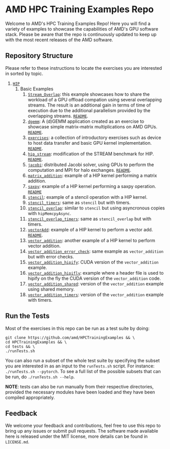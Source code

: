 # AMD HPC Training Examples Repo

Welcome to AMD's HPC Training Examples Repo!
Here you will find a variety of examples to showcase the capabilities of AMD's GPU software stack.
Please be aware that the repo is continuously updated to keep up with the most recent releases of the AMD software.

## Repository Structure

Please refer to these instructions to locate the exercises you are interested in sorted by topic. 

1. [`HIP`](https://github.com/amd/HPCTrainingExamples/tree/main/HIP)
   1. Basic Examples
      1. [`Stream_Overlap`](https://github.com/amd/HPCTrainingExamples/tree/main/HIP/Stream_Overlap): this example showcases how to share the workload of a GPU offload compation using several overlapping streams. The result is an additional gain in terms of time of execution due to the additional parallelism provided by the overlapping streams. [`README`](https://github.com/amd/HPCTrainingExamples/blob/main/HIP/Stream_Overlap/README.md).
      2. [`dgemm`](https://github.com/amd/HPCTrainingExamples/tree/main/HIP/dgemm): A (d)GEMM application created as an exercise to showcase simple matrix-matrix multiplications on AMD GPUs. [`README`](https://github.com/amd/HPCTrainingExamples/tree/main/HIP/dgemm/README.md).
      3. [`exercises`](https://github.com/amd/HPCTrainingExamples/tree/main/HIP/exercises): a collection of introductory exercises such as device to host data transfer and basic GPU kernel implementation. [`README`](https://github.com/amd/HPCTrainingExamples/tree/main/HIP/exercises/README.md).
      4. [`hip_stream`](https://github.com/amd/HPCTrainingExamples/tree/main/HIP/hip-stream): modification of the STREAM benchmark for HIP. [`README`](https://github.com/amd/HPCTrainingExamples/blob/main/HIP/hip-stream/README.md).
      5. [`jacobi`](https://github.com/amd/HPCTrainingExamples/tree/main/HIP/jacobi): distributed Jacobi solver, using GPUs to perform the computation and MPI for halo exchanges. [`README`](https://github.com/amd/HPCTrainingExamples/blob/main/HIP/jacobi/README.md).
      6. [`matrix_addition`](https://github.com/amd/HPCTrainingExamples/tree/main/HIP/matrix_addition): example of a HIP kernel performing a matrix addition. 
      7. [`saxpy`](https://github.com/amd/HPCTrainingExamples/tree/main/HIP/saxpy): example of a HIP kernel performing a saxpy operation. [`README`](https://github.com/amd/HPCTrainingExamples/tree/main/HIP/saxpy/README.md)
      8. [`stencil`](https://github.com/amd/HPCTrainingExamples/tree/main/HIP/stencil): example of a stencil operation with a HIP kernel.
      9. [`stencil_timers`](https://github.com/amd/HPCTrainingExamples/tree/main/HIP/stencil_timers): same as `stencil` but with timers.
      10. [`stencil_overlap`](https://github.com/amd/HPCTrainingExamples/tree/main/HIP/stencil_overlap): similar to `stencil` but using asyncronous copies with `hipMemcpyAsync`.
      11. [`stencil_overlap_timers`](https://github.com/amd/HPCTrainingExamples/tree/main/HIP/stencil_overlap_timers): same as `stencil_overlap` but with timers.
      12. [`vectorAdd`](https://github.com/amd/HPCTrainingExamples/tree/main/HIP/vectorAdd): example of a HIP kernel to perform a vector add. [`README`](https://github.com/amd/HPCTrainingExamples/tree/main/HIP/vectorAdd/README.md).
      13. [`vector_addition`](https://github.com/amd/HPCTrainingExamples/tree/main/HIP/vector_addition): another example of a HIP kernel to perform vector addition.
      14. [`vector_addition_error_check`](https://github.com/amd/HPCTrainingExamples/tree/main/HIP/vector_addition_error_check): same example as `vector_addition` but with error checks.
      15. [`vector_addition_hipify`](https://github.com/amd/HPCTrainingExamples/tree/main/HIP/vector_addition_hipify): CUDA version of the `vector_addition` example. 
      16. [`vector_addition_hipifly`](https://github.com/amd/HPCTrainingExamples/tree/main/HIP/vector_addition_hipifly): example where a header file is used to hipify on the fly the CUDA version of the `vector_addition` code.     
      17. [`vector_addition_shared`](https://github.com/amd/HPCTrainingExamples/tree/main/HIP/vector_addition_shared): version of the `vector_addition` example using shared memory.
      18. [`vector_addition_timers`](https://github.com/amd/HPCTrainingExamples/tree/main/HIP/vector_addition_timers): version of the `vector_addition` example with timers.

## Run the Tests

Most of the exercises in this repo can be run as a test suite by doing:

```
git clone https://github.com/amd/HPCTrainingExamples && \
cd HPCTrainingExamples && \
cd tests && \
./runTests.sh
```
You can also run a subset of the whole test suite by specifying the subset you are interested in as an input to the `runTests.sh` script. For instance: `./runTests.sh --pytorch`. To see a full list of the possible subsets that can be run, do `./runTests.sh --help`.

**NOTE**: tests can also be run manually from their respective directories, provided the necessary modules have been loaded and they have been compiled appropriately.

## Feedback
We welcome your feedback and contributions, feel free to use this repo to bring up any issues or submit pull requests.
The software made available here is released under the MIT license, more details can be found in `LICENSE.md`.
